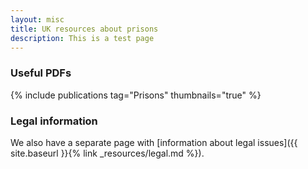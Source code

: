 ```yaml
---
layout: misc
title: UK resources about prisons
description: This is a test page
---
```


### Useful PDFs

{% include publications tag="Prisons" thumbnails="true" %}

### Legal information

We also have a separate page with [information about legal issues]({{ site.baseurl }}{% link _resources/legal.md %}).